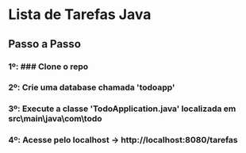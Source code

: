 # Lista de Tarefas Java

## Passo a Passo

### **1º:** ### Clone o repo

### **2º:** Crie uma database chamada '**todoapp**'

### **3º:** Execute a classe '**TodoApplication.java**' localizada em src\main\java\com\todo

### **4º:** Acesse pelo localhost → http://localhost:8080/tarefas


